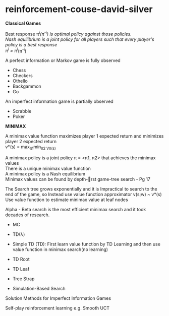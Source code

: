 # reinforcement-couse-david-silver

<b>Classical Games</b>

Best response &pi;<sup>i</sup>*(&pi;<sup>-i</sup>) is optimal policy against those policies.  
Nash equilibrium is a joint policy for all players such that every player's policy is a best response  
&pi;<sup>i</sup> = &pi;<sup>i</sup>*(&pi;<sup>-i</sup>)

A perfect information or Markov game is fully observed
- Chess
- Checkers
- Othello
- Backgammon
- Go

An imperfect information game is partially observed
- Scrabble
- Poker

<b>MINIMAX</b>  

A minimax value function maximizes player 1 expected return and minimizes player 2 expected return  
v*(s) = max<sub>&pi;1</sub>min<sub>&pi;2</sup> V&pi;(s)

A minimax policy is a joint policy &pi; = <&pi;1, &pi;2> that achieves
the minimax values  
There is a unique minimax value function  
A minimax policy is a Nash equilibrium  
Minimax values can be
found by depth-rst
game-tree search - Pg 17

The Search tree grows exponentially and it is
Impractical to search to the end of the game, so Instead use value function approximator v(s;w) ~ v*(s)  
Use value function to estimate minimax value at leaf nodes

Alpha - Beta search is the most efficient minimax search and it took decades of research.

- MC

- TD(&lambda;)

- Simple TD (TD): First learn value function by TD Learning and then use value function in minimax search(no learning)

- TD Root

- TD Leaf

- Tree Strap

- Simulation-Based Search

Solution Methods for Imperfect Information Games

Self-play reinforcement learning
e.g. Smooth UCT

